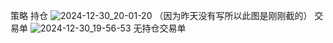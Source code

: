 策略
持仓
![2024-12-30_20-01-20](https://github.com/user-attachments/assets/cf42012b-961c-426d-b8ad-62db40007a03)
（因为昨天没有写所以此图是刚刚截的）
交易单
![2024-12-30_19-56-53](https://github.com/user-attachments/assets/acebc386-7da0-46c8-851c-89c2a319f7ad)
无持仓交易单